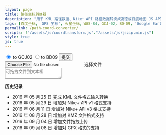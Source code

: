 ```yaml
---
layout: page
title: 路径坐标转换器
description: "用于 KML 路径数据、Nike+ API 路径数据转换成高德或百度地图 JS API 用坐标数组"
tags: [百度坐标, 'GPS 坐标', 火星坐标, WGS-84, GCJ-02, BD-09, 'Google Earth', 'Google Maps']
permalink: /path-coord-converter/
scripts: ["/assets/js/coordtransform.js","/assets/js/jszip.min.js"]
style: true
js: true
---
```


<div id="coordtransform" class="cf">
    <div class="file-submit">
        <input type="radio" name="coordtrans" id="togcj02" value="to GCJ02" checked>
        <label for="togcj02">to GCJ02</label>
        <input type="radio" name="coordtrans" id="tobd09" value="to BD09">
        <label for="tobd09">to BD09</label>
        <button id="submit">提交</button>
    </div>
    <input type="file" id="file-input" />
    <label for="file-input" class="file-upload">选择文件</label>
    <label id="filename"></label>
</div>
<textarea id="output" placeholder="可拖拽文件到文本框"></textarea>

**历史记录**

* 2016 年 05 月 25 日 完成 KML 文件格式输入转换
* 2016 年 05 月 29 日 <del>增加对 Nike+ API v1 格式支持</del>
* 2016 年 06 月 11 日 增加对 Nike+ API v3 格式支持
* 2016 年 08 月 28 日 增加对 KMZ 文件格式支持
* 2016 年 09 月 04 日 增加文件拖拽上传
* 2016 年 09 月 08 日 增加对 GPX 格式的支持

<!--<style>
input {
  vertical-align: middle;
  cursor: pointer;
}
input[type="file"] {
    display: none;
}
#output{
    display: block;
    width: 100%;
	height: 375px;
    margin: 0;
	font-size: 12px;
	font-family: sans-serif;
}
#coordtransform {
    line-height: 20px;
    margin: 5px 0;
}
#coordtransform label{
    line-height: 25px;
    display: inline-block;
    cursor: pointer;
}
#coordtransform #filename{
    padding: 0;
	font-size: 12px;
}
#coordtransform .file-upload,
#coordtransform  button{
  font-family: 微软雅黑,san-serif;
  display: inline- block;
  background-color: #f8f8f8;
  border: 1px solid #e0e0e0;
  padding: 2px 8px;
  line-height: 15px;
  font-size: 12px;
  cursor: pointer;
}
.file-submit {
    float: right
}
</style>-->
<!--<script>
var gps, gpsArrays, contents;
function coord(type){
    var jsonContents = JSON.parse(contents).metrics;
    for(var i = 0; i < jsonContents.length;i++){
        if(jsonContents[i].type == type){
            return i;
        }
    }
}

function readKML(data){
    var parser = new DOMParser();
    xmlDoc = parser.parseFromString(data, 'text/xml');
    var coordinates = xmlDoc.querySelectorAll('LineString coordinates');
    var gpspoints;
    for (var i = 0; i < coordinates.length; i++) {
        gpsArrays[i] = [];
        gps[i] = coordinates[i].innerHTML.replace(/^\s+|\s+$|\.0|<coordinates>|<\/coordinates>/g, '').split(',0 ');
        console.log(gps[i]);
        for (var e in gps[i]) {
            gpsArrays[i][e] = {
                'lng': parseFloat(gps[i][e].split(',')[0]),
                'lat': parseFloat(gps[i][e].split(',')[1])
            }
        }
    }
    document.getElementById('output').innerHTML = contents;
    return gpsArrays;
}
function readGPX(data){
    var parser = new DOMParser();
    xmlDoc = parser.parseFromString(data, 'text/xml');
    var coordinates = xmlDoc.getElementsByTagName('trkpt');
    gpsArrays[0] = [];
    for (var i = 0; i < coordinates.length; i++ ){
        gpsArrays[0][i] = { 
            'lng':parseFloat(coordinates[i].getAttribute('lon')),
            'lat':parseFloat(coordinates[i].getAttribute('lat'))
        };
    }
    document.getElementById('output').innerHTML = contents;
    return gpsArrays;
}

function readFile(file) {
    if (file) {
        var reader = new FileReader();
        reader.onloadstart = function() {
            document.getElementById('output').innerHTML =  '读取中...';
        };
        reader.onload = function(e) {
		    contents = e.target.result;
            gps = [];
            gpsArrays = [];
            if (file.name.indexOf('gpx') > -1){
                gpsArrays = readGPX(contents);
            } else if (file.type == 'application/vnd.google-earth.kml+xml' ) {
                gpsArrays = readKML(contents);
            } else if(file.type == 'application/vnd.google-earth.kmz'){
                JSZip.loadAsync(file).then(function(zip) {
                    return zip.file("doc.kml").async("string");
                }).then(function (text) {
                    contents = text;
                    gpsArrays = readKML(contents);
                })
            } else if (contents.indexOf('com.nike') > -1) {
                    gpsArrays[0] = [];
                    // api v3
                    jsonContents = JSON.parse(contents).metrics;
                    var lng = coord('longitude');
                    var lat = coord('latitude');
                    for(var i = 0; i < jsonContents[lng].values.length; i++) {
                    gpsArrays[0][i] = {
                        'lng': parseFloat(jsonContents[lng].values[i].value),
                        'lat': parseFloat(jsonContents[lat].values[i].value)
                    }
                    /** api v1
                     *for(var i = 0; i < JSON.parse(contents).waypoints.length; i++) {
                     *gpsArrays[0].push({
                     *    'lng': parseFloat(JSON.parse(contents).waypoints[i].longitude),
                     *    'lat': parseFloat(JSON.parse(contents).waypoints[i].latitude)
                     *})
                     */
                    document.getElementById('output').innerHTML = contents;
                }
            } else {
                alert("请选择正确格式文件！");
                document.getElementById('output').innerHTML = '';
				return;
            }
			document.getElementById('filename').innerHTML = file.name;
        }
        reader.readAsText(file);
        //reader.readAsBinaryString(file);
    } else {
        alert("请选择文件！");
    }
}
function transform() {
    var gcj02Arrays = [];
    var bd09Arrays = [];
    var output = '';
    var result = [];
    for (var i in gpsArrays) {
        gcj02Arrays[i] = [];
        if (contents.indexOf('xmlns:gx') > -1 || contents.indexOf('nike') > -1){
            result[i] = [];
            for (var e in gpsArrays[i]) {
                result[i].push(coordtransform.wgs84togcj02(gpsArrays[i][e].lng, gpsArrays[i][e].lat));
                result[i][e] = result[i][e].toString().split(',');
                gcj02Arrays[i].push({
                    'lng': result[i][e][0],
                    'lat': result[i][e][1]
                });
            }
        } else {
            gcj02Arrays[i] = gpsArrays[i];
        }
    }
    if (document.getElementById('togcj02').checked == true) {
        for (var i = 0; i < gcj02Arrays.length; i++) {
            var lineNo = gcj02Arrays.length == 1 ? '': i.toString();
            output += 'var lineArr' + lineNo + ' = [\n';
            for (var e in gcj02Arrays[i]) {
                output += '  [' + parseFloat(gcj02Arrays[i][e].lng).toFixed(14) + ', ' + parseFloat(gcj02Arrays[i][e].lat).toFixed(14) + '],\n';
            }
            output = output.substring(0, output.length -2 ) + '\n];\n';
        }
    }
    if (document.getElementById('tobd09').checked == true) {
        for (var i in gcj02Arrays) {
            bd09Arrays[i] = [];
            result[i] = [];
            for (var e in gcj02Arrays[i]) {
                result[i].push(coordtransform.gcj02tobd09(gcj02Arrays[i][e].lng, gcj02Arrays[i][e].lat));
                result[i][e] = result[i][e].toString().split(',');
                bd09Arrays[i].push({
                    'lng': result[i][e][0],
                    'lat': result[i][e][1]
                });
            }
        }
        for (var i = 0; i < bd09Arrays.length; i++) {
            var lineNo = bd09Arrays.length == 1 ? '': i.toString();
            output += 'var points' + lineNo + ' = [\n';
            for (var e in bd09Arrays[i]) {
                output += '  new BMap.Point(' + parseFloat(bd09Arrays[i][e].lng).toFixed(14) + ', ' + parseFloat(bd09Arrays[i][e].lat).toFixed(14) + '),\n';
            }
            output = output.substring(0, output.length - 2) + '\n];\n';
        }
    }
    document.getElementById('output').innerHTML = output;
}

function prevent(e){
    e.stopPropagation();
    e.preventDefault();
}

function dropFile(e){
    e.stopPropagation();
    e.preventDefault();
    var file = e.dataTransfer.files[0];
    readFile(file);
}

function chooseFile(e){
    var file = e.target.files[0];
    readFile(file);
}

document.getElementById('file-input').addEventListener('change', chooseFile, false);
document.getElementById('submit').addEventListener('click', transform, false);
document.getElementById('output').addEventListener('drop', dropFile, false);
document.getElementById('output').addEventListener('dropend', prevent, false);
document.getElementById('output').addEventListener('dropover', prevent, false);
</script>-->
